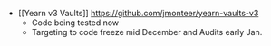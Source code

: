 - [[Yearn v3 Vaults]] https://github.com/jmonteer/yearn-vaults-v3
    - Code being tested now
    - Targeting to code freeze mid December and Audits early Jan.
